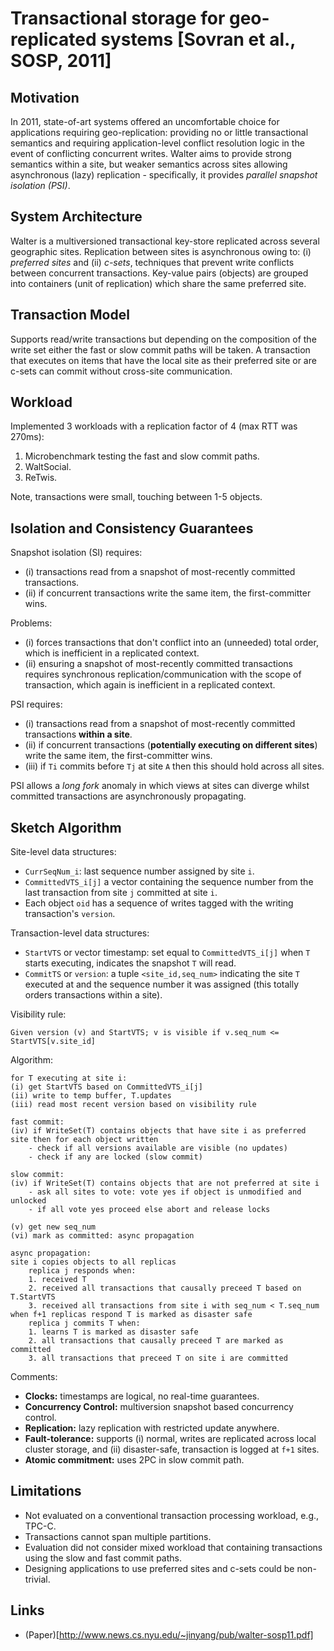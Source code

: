 # Transactional storage for geo-replicated systems [Sovran et al., SOSP, 2011] #

## Motivation ##

In 2011, state-of-art systems offered an uncomfortable choice for applications requiring geo-replication: providing no or little transactional semantics and requiring application-level conflict resolution logic in the event of conflicting concurrent writes.
Walter aims to provide strong semantics within a site, but weaker semantics across sites allowing asynchronous (lazy) replication - specifically, it provides *parallel snapshot isolation (PSI)*.

## System Architecture ##

Walter is a multiversioned transactional key-store replicated across several geographic sites.
Replication between sites is asynchronous owing to: (i) *preferred sites* and (ii) *c-sets*, techniques that prevent write conflicts between concurrent transactions.
Key-value pairs (objects) are grouped into containers (unit of replication) which share the same preferred site.

## Transaction Model ##

Supports read/write transactions but depending on the composition of the write set either the fast or slow commit paths will be taken.
A transaction that executes on items that have the local site as their preferred site or are c-sets can commit without cross-site communication.

## Workload ##

Implemented 3 workloads with a replication factor of 4 (max RTT was 270ms):
1. Microbenchmark testing the fast and slow commit paths.
2. WaltSocial.
3. ReTwis.

Note, transactions were small, touching between 1-5 objects.

## Isolation and Consistency Guarantees ##

Snapshot isolation (SI) requires:
* (i) transactions read from a snapshot of most-recently committed transactions.
* (ii) if concurrent transactions write the same item, the first-committer wins.

Problems:
* (i) forces transactions that don't conflict into an (unneeded) total order, which is inefficient in a replicated context.
* (ii) ensuring a snapshot of most-recently committed transactions requires synchronous replication/communication with the scope of transaction, which again is inefficient in a replicated context.

PSI requires:
* (i) transactions read from a snapshot of most-recently committed transactions **within a site**.
* (ii) if concurrent transactions (**potentially executing on different sites**) write the same item, the first-committer wins.
* (iii) if `Ti` commits before `Tj` at site `A` then this should hold across all sites.

PSI allows a *long fork* anomaly in which views at sites can diverge whilst committed transactions are asynchronously propagating.

## Sketch Algorithm ##

Site-level data structures:
* `CurrSeqNum_i`: last sequence number assigned by site `i`.
* `CommittedVTS_i[j]` a vector containing the sequence number from the last transaction from site `j` committed at site `i`.
* Each object `oid` has a sequence of writes tagged with the writing transaction's `version`.

Transaction-level data structures:
* `StartVTS` or vector timestamp: set equal to  `CommittedVTS_i[j]` when `T` starts executing, indicates the snapshot `T` will read.
* `CommitTS` or `version`: a tuple `<site_id,seq_num>` indicating the site `T` executed at and the sequence number it was assigned (this totally orders transactions within a site).

Visibility rule:
```
Given version (v) and StartVTS; v is visible if v.seq_num <= StartVTS[v.site_id]
```

Algorithm:
```
for T executing at site i:
(i) get StartVTS based on CommittedVTS_i[j]
(ii) write to temp buffer, T.updates
(iii) read most recent version based on visibility rule

fast commit:
(iv) if WriteSet(T) contains objects that have site i as preferred site then for each object written
    - check if all versions available are visible (no updates)
    - check if any are locked (slow commit)

slow commit:
(iv) if WriteSet(T) contains objects that are not preferred at site i
    - ask all sites to vote: vote yes if object is unmodified and unlocked
    - if all vote yes proceed else abort and release locks

(v) get new seq_num
(vi) mark as committed: async propagation

async propagation:
site i copies objects to all replicas
    replica j responds when:
    1. received T
    2. received all transactions that causally preceed T based on T.StartVTS
    3. received all transactions from site i with seq_num < T.seq_num
when f+1 replicas respond T is marked as disaster safe
    replica j commits T when:
    1. learns T is marked as disaster safe
    2. all transactions that causally preceed T are marked as committed
    3. all transactions that preceed T on site i are committed
```

Comments:
* **Clocks:** timestamps are logical, no real-time guarantees.
* **Concurrency Control:** multiversion snapshot based concurrency control.
* **Replication:** lazy replication with restricted update anywhere.
* **Fault-tolerance:** supports (i) normal, writes are replicated across local cluster storage, and (ii) disaster-safe, transaction is logged at `f+1` sites.
* **Atomic commitment:** uses 2PC in slow commit path.

## Limitations ##
+ Not evaluated on a conventional transaction processing workload, e.g., TPC-C.
+ Transactions cannot span multiple partitions.
+ Evaluation did not consider mixed workload that containing transactions using the slow and fast commit paths.
+ Designing applications to use preferred sites and c-sets could be non-trivial.

## Links ##
- (Paper)[http://www.news.cs.nyu.edu/~jinyang/pub/walter-sosp11.pdf]
